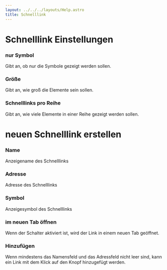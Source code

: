 ```yaml
---
layout: ../../../layouts/Help.astro
title: Schnelllink
---
```


# Schnelllink Einstellungen

### nur Symbol

Gibt an, ob nur die Symbole gezeigt werden sollen.

### Größe

Gibt an, wie groß die Elemente sein sollen.

### Schnelllinks pro Reihe

Gibt an, wie viele Elemente in einer Reihe gezeigt werden sollen. 

# neuen Schnelllink erstellen

### Name

Anzeigename des Schnelllinks

### Adresse

Adresse des Schnelllinks

### Symbol

Anzeigesymbol des Schnelllinks

### im neuen Tab öffnen

Wenn der Schalter aktiviert ist, wird der Link in einem neuen Tab geöffnet.

### Hinzufügen

Wenn mindestens das Namensfeld und das Adressfeld nicht leer sind, kann ein Link mit dem Klick auf den Knopf hinzugefügt werden.